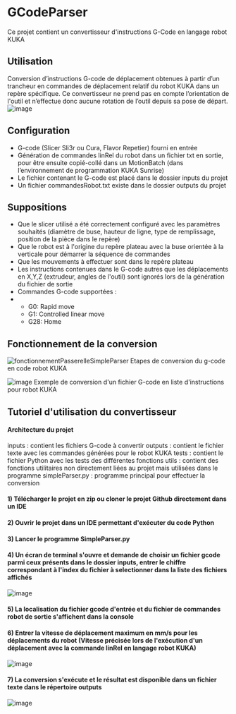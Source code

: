 # GCodeParser
Ce projet contient un convertisseur d'instructions G-Code en langage robot KUKA

## Utilisation
Conversion d’instructions G-code de déplacement obtenues à partir d’un trancheur en commandes de déplacement relatif du robot KUKA dans un repère spécifique. Ce convertisseur ne prend pas en compte l’orientation de l'outil et n’effectue donc aucune rotation de l’outil depuis sa pose de départ. 
![image](https://github.com/user-attachments/assets/00952006-ff97-4988-be0e-202e32e6a2f9)

## Configuration
* G-code (Slicer Sli3r ou Cura, Flavor Repetier) fourni en entrée
* Génération de commandes linRel du robot dans un fichier txt en sortie, pour être ensuite copié-collé dans un MotionBatch (dans l’environnement de programmation KUKA Sunrise)
* Le fichier contenant le G-code est placé dans le dossier inputs du projet
* Un fichier commandesRobot.txt existe dans le dossier outputs du projet
## Suppositions
* Que le slicer utilisé a été correctement configuré avec les paramètres souhaités (diamètre de buse, hauteur de ligne, type de remplissage, position de la pièce dans le repère)
* Que le robot est à l'origine du repère plateau avec la buse orientée à la verticale pour démarrer la séquence de commandes
* Que les mouvements à effectuer sont dans le repère plateau
* Les instructions contenues dans le G-code autres que les déplacements en X,Y,Z (extrudeur, angles de l'outil) sont ignorés lors de la génération du fichier de sortie
* Commandes G-code supportées :
* * G0: Rapid move
  * G1: Controlled linear move
  * G28: Home
## Fonctionnement de la conversion
![fonctionnementPasserelleSimpleParser](https://github.com/user-attachments/assets/2dcb8400-b1c9-4f51-b4f0-a564803338fa)
Etapes de conversion du g-code en code robot KUKA

![image](https://github.com/user-attachments/assets/0f4c26b3-537d-4ec1-a1d4-88c75022dda9 )
Exemple de conversion d'un fichier G-code en liste d'instructions pour robot KUKA

## Tutoriel d'utilisation du convertisseur
#### Architecture du projet
inputs : contient les fichiers G-code à convertir
outputs : contient le fichier texte avec les commandes générées pour le robot KUKA
tests : contient le fichier Python avec les tests des différentes fonctions
utils : contient des fonctions utilitaires non directement liées au projet mais utilisées dans le programme
simpleParser.py : programme principal pour effectuer la conversion
#### 1) Télécharger le projet en zip ou cloner le projet Github directement dans un IDE
#### 2) Ouvrir le projet dans un IDE permettant d'exécuter du code Python
#### 3) Lancer le programme SimpleParser.py
#### 4) Un écran de terminal s'ouvre et demande de choisir un fichier gcode parmi ceux présents dans le dossier inputs, entrer le chiffre correspondant à l'index du fichier à selectionner dans la liste des fichiers affichés
![image](https://github.com/user-attachments/assets/0c0bb1b4-fef4-4761-b092-e69fc9a791eb)
#### 5) La localisation du fichier gcode d'entrée et du fichier de commandes robot de sortie s'affichent dans la console
#### 6) Entrer la vitesse de déplacement maximum en mm/s pour les déplacements du robot (Vitesse précisée lors de l'exécution d'un déplacement avec la commande linRel en langage robot KUKA)
![image](https://github.com/user-attachments/assets/26becf26-e6f1-4853-9031-d27a5d86f6fb)
#### 7) La conversion s'exécute et le résultat est disponible dans un fichier texte dans le répertoire outputs
![image](https://github.com/user-attachments/assets/910cedaa-f9b5-41f3-9dde-579ea26a14d1)



